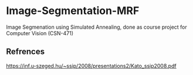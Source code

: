 # Image-Segmentation-MRF

Image Segmenation using Simulated Annealing, done as course project for Computer Vision (CSN-471)

## Refrences
https://inf.u-szeged.hu/~ssip/2008/presentations2/Kato_ssip2008.pdf
